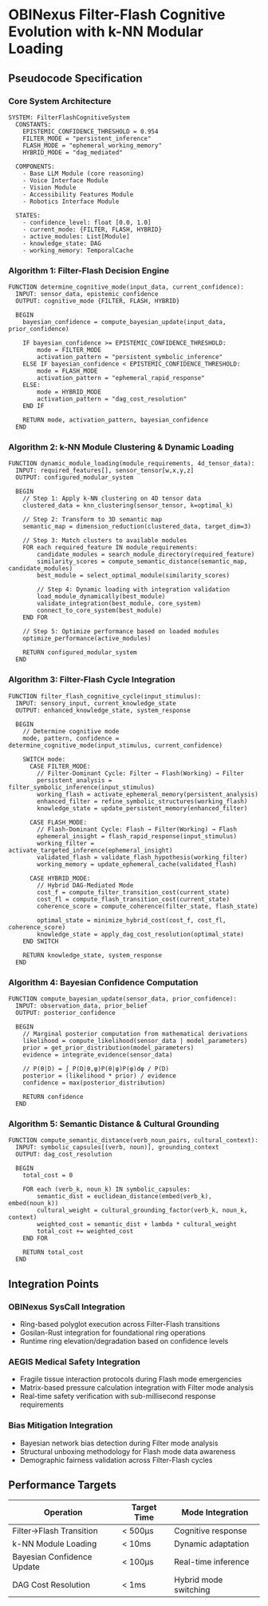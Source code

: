 # OBINexus Filter-Flash Cognitive Evolution with k-NN Modular Loading
## Pseudocode Specification

### Core System Architecture

```
SYSTEM: FilterFlashCognitiveSystem
  CONSTANTS:
    EPISTEMIC_CONFIDENCE_THRESHOLD = 0.954
    FILTER_MODE = "persistent_inference"
    FLASH_MODE = "ephemeral_working_memory"
    HYBRID_MODE = "dag_mediated"
    
  COMPONENTS:
    - Base LLM Module (core reasoning)
    - Voice Interface Module
    - Vision Module  
    - Accessibility Features Module
    - Robotics Interface Module
    
  STATES:
    - confidence_level: float [0.0, 1.0]
    - current_mode: {FILTER, FLASH, HYBRID}
    - active_modules: List[Module]
    - knowledge_state: DAG
    - working_memory: TemporalCache
```

### Algorithm 1: Filter-Flash Decision Engine

```
FUNCTION determine_cognitive_mode(input_data, current_confidence):
  INPUT: sensor_data, epistemic_confidence
  OUTPUT: cognitive_mode {FILTER, FLASH, HYBRID}
  
  BEGIN
    bayesian_confidence = compute_bayesian_update(input_data, prior_confidence)
    
    IF bayesian_confidence >= EPISTEMIC_CONFIDENCE_THRESHOLD:
        mode = FILTER_MODE
        activation_pattern = "persistent_symbolic_inference"
    ELSE IF bayesian_confidence < EPISTEMIC_CONFIDENCE_THRESHOLD:
        mode = FLASH_MODE  
        activation_pattern = "ephemeral_rapid_response"
    ELSE:
        mode = HYBRID_MODE
        activation_pattern = "dag_cost_resolution"
    END IF
    
    RETURN mode, activation_pattern, bayesian_confidence
  END
```

### Algorithm 2: k-NN Module Clustering & Dynamic Loading

```
FUNCTION dynamic_module_loading(module_requirements, 4d_tensor_data):
  INPUT: required_features[], sensor_tensor[w,x,y,z]
  OUTPUT: configured_modular_system
  
  BEGIN
    // Step 1: Apply k-NN clustering on 4D tensor data
    clustered_data = knn_clustering(sensor_tensor, k=optimal_k)
    
    // Step 2: Transform to 3D semantic map
    semantic_map = dimension_reduction(clustered_data, target_dim=3)
    
    // Step 3: Match clusters to available modules
    FOR each required_feature IN module_requirements:
        candidate_modules = search_module_directory(required_feature)
        similarity_scores = compute_semantic_distance(semantic_map, candidate_modules)
        best_module = select_optimal_module(similarity_scores)
        
        // Step 4: Dynamic loading with integration validation
        load_module_dynamically(best_module)
        validate_integration(best_module, core_system)
        connect_to_core_system(best_module)
    END FOR
    
    // Step 5: Optimize performance based on loaded modules
    optimize_performance(active_modules)
    
    RETURN configured_modular_system
  END
```

### Algorithm 3: Filter-Flash Cycle Integration

```
FUNCTION filter_flash_cognitive_cycle(input_stimulus):
  INPUT: sensory_input, current_knowledge_state
  OUTPUT: enhanced_knowledge_state, system_response
  
  BEGIN
    // Determine cognitive mode
    mode, pattern, confidence = determine_cognitive_mode(input_stimulus, current_confidence)
    
    SWITCH mode:
      CASE FILTER_MODE:
        // Filter-Dominant Cycle: Filter → Flash(Working) → Filter
        persistent_analysis = filter_symbolic_inference(input_stimulus)
        working_flash = activate_ephemeral_memory(persistent_analysis)
        enhanced_filter = refine_symbolic_structures(working_flash)
        knowledge_state = update_persistent_memory(enhanced_filter)
        
      CASE FLASH_MODE:
        // Flash-Dominant Cycle: Flash → Filter(Working) → Flash  
        ephemeral_insight = flash_rapid_response(input_stimulus)
        working_filter = activate_targeted_inference(ephemeral_insight)
        validated_flash = validate_flash_hypothesis(working_filter)
        working_memory = update_ephemeral_cache(validated_flash)
        
      CASE HYBRID_MODE:
        // Hybrid DAG-Mediated Mode
        cost_f = compute_filter_transition_cost(current_state)
        cost_fl = compute_flash_transition_cost(current_state) 
        coherence_score = compute_coherence(filter_state, flash_state)
        
        optimal_state = minimize_hybrid_cost(cost_f, cost_fl, coherence_score)
        knowledge_state = apply_dag_cost_resolution(optimal_state)
    END SWITCH
    
    RETURN knowledge_state, system_response
  END
```

### Algorithm 4: Bayesian Confidence Computation

```
FUNCTION compute_bayesian_update(sensor_data, prior_confidence):
  INPUT: observation_data, prior_belief
  OUTPUT: posterior_confidence
  
  BEGIN
    // Marginal posterior computation from mathematical derivations
    likelihood = compute_likelihood(sensor_data | model_parameters)
    prior = get_prior_distribution(model_parameters)
    evidence = integrate_evidence(sensor_data)
    
    // P(θ|D) = ∫ P(D|θ,φ)P(θ|φ)P(φ)dφ / P(D)
    posterior = (likelihood * prior) / evidence
    confidence = max(posterior_distribution)
    
    RETURN confidence
  END
```

### Algorithm 5: Semantic Distance & Cultural Grounding

```
FUNCTION compute_semantic_distance(verb_noun_pairs, cultural_context):
  INPUT: symbolic_capsules[(verb, noun)], grounding_context
  OUTPUT: dag_cost_resolution
  
  BEGIN
    total_cost = 0
    
    FOR each (verb_k, noun_k) IN symbolic_capsules:
        semantic_dist = euclidean_distance(embed(verb_k), embed(noun_k))
        cultural_weight = cultural_grounding_factor(verb_k, noun_k, context)
        weighted_cost = semantic_dist + lambda * cultural_weight
        total_cost += weighted_cost
    END FOR
    
    RETURN total_cost
  END
```

## Integration Points

### OBINexus SysCall Integration
- Ring-based polyglot execution across Filter-Flash transitions  
- Gosilan-Rust integration for foundational ring operations
- Runtime ring elevation/degradation based on confidence levels

### AEGIS Medical Safety Integration  
- Fragile tissue interaction protocols during Flash mode emergencies
- Matrix-based pressure calculation integration with Filter mode analysis
- Real-time safety verification with sub-millisecond response requirements

### Bias Mitigation Integration
- Bayesian network bias detection during Filter mode analysis
- Structural unboxing methodology for Flash mode data awareness
- Demographic fairness validation across Filter-Flash cycles

## Performance Targets

| Operation | Target Time | Mode Integration |
|-----------|-------------|------------------|
| Filter→Flash Transition | < 500μs | Cognitive response |
| k-NN Module Loading | < 10ms | Dynamic adaptation |
| Bayesian Confidence Update | < 100μs | Real-time inference |  
| DAG Cost Resolution | < 1ms | Hybrid mode switching |